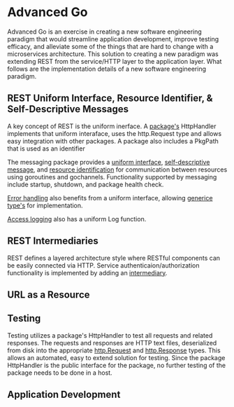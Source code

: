 # Advanced Go

Advanced Go is an exercise in creating a new software engineering paradigm that would streamline application development, improve testing efficacy, and alleviate some of the things that are hard to change with a microservices architecture. This solution to creating a new paradigm was extending REST from the service/HTTP layer to the application layer. What follows are the implementation details of a new software engineering paradigm.

## REST Uniform Interface, Resource Identifier, & Self-Descriptive Messages
A key concept of REST is the uniform inerface. A [package's][domainservice] HttpHandler implements that uniform interaface, uses the http.Request type and allows easy integration with other packages. A package also includes a PkgPath that is used as an identifier

The messaging package provides a [uniform interface][msgsend], [self-descriptive message][msgcore], and [resource identification][msgcore] for communication between resources
using goroutines and gochannels. Functionality supported by messaging include startup, shutdown, and package health check.

[Error handling][errorhandler] also benefits from a uniform interface, allowing [generice type's][loghandler] for implementation. 

[Access logging][logger] also has a uniform Log function.  

## REST Intermediaries
REST defines a layered architecture style where RESTful components can be easily connected via HTTP. Service authenticaion/authorization functionality is implemented by adding an [intermediary][intermediary].

## URL as a Resource

## Testing
Testing utilizes a package's HttpHandler to test all requests and related responses. The requests and responses are HTTP text files, deserialized from disk into the appropriate [http.Request][httprequest] and [http.Response][httpresponse] types. This allows an automated, easy to extend solution for testing. Since the package HttpHandler is the public interface for the package, no further testing of the package needs to be done in a host.  

## Application Development


[errorhandler]: <https://pkg.go.dev/github.com/advanced-go/core/runtime#ErrorHandler>
[loghandler]: <https://pkg.go.dev/github.com/advanced-go/core/runtime#Log>
[msgcore]: <https://pkg.go.dev/github.com/advanced-go/core/messaging#Message>
[msgsend]: <https://pkg.go.dev/github.com/advanced-go/core/messaging#SendFunc>

[domainservice]: <https://pkg.go.dev/github.com/advanced-go/example-domain/service>
[logger]: <https://pkg.go.dev/github.com/advanced-go/core/access#Log>
[intermediary]: <https://pkg.go.dev/github.com/advanced-go/core/host#ServeHTTPFunc>
[httprequest]: <https://pkg.go.dev/net/http#Request>
[httpresponse]: <https://pkg.go.dev/net/http#Response>

<!--
### Hi there 👋


**advanced-go/advanced-go** is a ✨ _special_ ✨ repository because its `README.md` (this file) appears on your GitHub profile.

Here are some ideas to get you started:

- 🔭 I’m currently working on ...
- 🌱 I’m currently learning ...
- 👯 I’m looking to collaborate on ...
- 🤔 I’m looking for help with ...
- 💬 Ask me about ...
- 📫 How to reach me: ...
- 😄 Pronouns: ...
- ⚡ Fun fact: ...
-->
